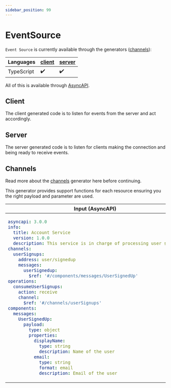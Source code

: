 ```yaml
---
sidebar_position: 99
---
```


# EventSource
`Event Source` is currently available through the generators ([channels](#channels)):

| **Languages** | [client](#client) | [server](#server) |
|---|---|---|
| TypeScript | ✔️ | ✔️ |

All of this is available through [AsyncAPI](../inputs/asyncapi.md).

## Client

The client generated code is to listen for events from the server and act accordingly. 

## Server

The server generated code is to listen for clients making the connection and being ready to receive events. 

## Channels
Read more about the [channels](../generators/channels.md) generator here before continuing.

This generator provides support functions for each resource ensuring you the right payload and parameter are used. 

<table>
<thead>
  <tr>
    <th>Input (AsyncAPI)</th>
    <th>Using the code</th>
  </tr>
</thead>
<tbody>
  <tr>
    <td>

```yaml
asyncapi: 3.0.0
info:
  title: Account Service
  version: 1.0.0
  description: This service is in charge of processing user signups
channels:
  userSignups:
    address: user/signedup
    messages:
      userSignedup:
        $ref: '#/components/messages/UserSignedUp'
operations:
  consumeUserSignups:
    action: receive
    channel:
      $ref: '#/channels/userSignups'
components:
  messages:
    UserSignedUp:
      payload:
        type: object
        properties:
          displayName:
            type: string
            description: Name of the user
          email:
            type: string
            format: email
            description: Email of the user

```
</td>
    <td>

```ts
import express, { Router } from 'express'
// Location depends on the payload generator configurations
import { UserSignedup } from './__gen__/payloads/UserSignedup';
// Location depends on the channel generator configurations
import { Protocols } from './__gen__/channels';
const { event_source_client } = Protocols;
const { listenForUserSignedup } = event_source_client;
const listenCallback = async (
  messageEvent: UserSignedUp | null, 
  parameters: UserSignedUpParameters | null,
  error?: string
) => {
  // Do stuff once you receive the event from the server
};
listenForUserSignedup(listenCallback, {baseUrl: 'http://localhost:3000'})

// Use express to listen for clients registering for events
const router = Router()
const app = express()
app.use(express.json({ limit: '3000kb' }))
app.use(express.urlencoded({ extended: true }))
registerSendUserSignedup(router, (req, res, next, parameters, sendEvent) => {
  //Do stuff when client starts listening to the event.
  //For example send a message to the client
  const testMessage = new UserSignedup({displayName: 'test', email: 'test@test.dk'});
  sendEvent(testMessage);
})
app.use(router)
app.listen(3000)
```
</td>
  </tr>
</tbody>
</table>
